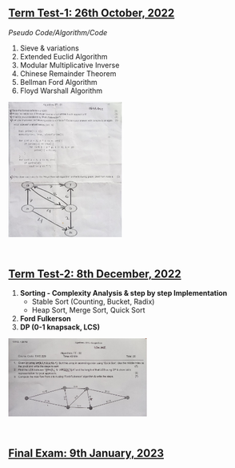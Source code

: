 <h2><u>Term Test-1: 26th October, 2022</u></h2>

*Pseudo Code/Algorithm/Code*

1. Sieve & variations
2. Extended Euclid Algorithm
3. Modular Multiplicative Inverse
4. Chinese Remainder Theorem
5. Bellman Ford Algorithm
6. Floyd Warshall Algorithm

<img src = "Question/TT1.jpeg" align = "center" width = "45%" alt = "TT1 Question">

<br><h2><u>Term Test-2: 8th December, 2022</u></h2>

1. **Sorting - Complexity Analysis & step by step Implementation**
    - Stable Sort (Counting, Bucket, Radix)
    - Heap Sort, Merge Sort, Quick Sort
2. **Ford Fulkerson**
3. **DP (0-1 knapsack, LCS)**

<img src = "Question/TT2.jpeg" width = "55%" align = "center" alt="TT2 Question">

<br><h2><u>Final Exam: 9th January, 2023</u></h2>